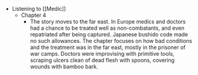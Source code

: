 - Listening to [[Medic]]
	- Chapter 4
		- The story moves to the far east. In Europe medics and doctors had a chance to be treated well as non-combatants, and even repatriated after being captured. Japanese bushido code made no such allowances. The chapter focuses on how bad conditions and the treatment was in the far east, mostly in the prisoner of war camps. Doctors were improvising with primitive tools, scraping ulcers clean of dead flesh with spoons, covering wounds with bamboo bark.